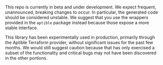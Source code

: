 This repo is currently in beta and under development. We expect frequent, unannounced, breaking changes to occur. In particular,
the generated code should be considered unstable. We suggest that you use the wrappers provided in the `aptible` package instead because
those expose a more stable interface.

This library has been experimentally used in production, primarily through the Aptible Terraform provider, without significant issues for the
past few months. We would still suggest caution because that has only exercised a subset of the functionality and critical bugs may not have
been discovered in the other portions.
